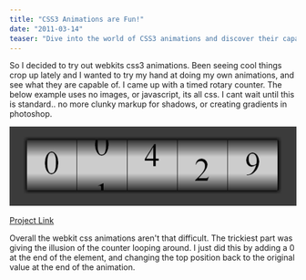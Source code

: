 ```yaml
---
title: "CSS3 Animations are Fun!"
date: "2011-03-14"
teaser: "Dive into the world of CSS3 animations and discover their capabilities. Explore a timed rotary counter example created with CSS, without the need for images or JavaScript. Witness the elegance of CSS3 animations in action and anticipate their widespread adoption for creating dynamic and visually appealing web experiences."
---
```


So I decided to try out webkits css3 animations. Been seeing cool things crop up lately and I wanted to try my hand at doing my own animations, and see what they are capable of. I came up with a timed rotary counter. The below example uses no images, or javascript, its all css. I cant wait until this is standard.. no more clunky markup for shadows, or creating gradients in photoshop.

[![](images/rotary.png "rotary")](http://www.somethinghitme.com/projects/rotary/)

[Project Link](http://www.somethinghitme.com/projects/rotary/)

Overall the webkit css animations aren't that difficult. The trickiest part was giving the illusion of the counter looping around. I just did this by adding a 0 at the end of the element, and changing the top position back to the original value at the end of the animation.
